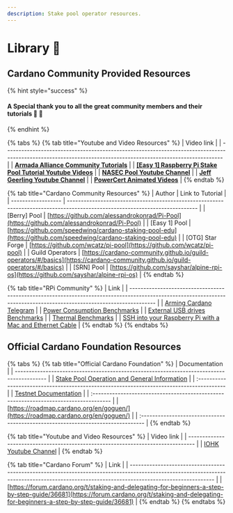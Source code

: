 ```yaml
---
description: Stake pool operator resources.
---
```


# Library 🏫

## Cardano Community Provided Resources

{% hint style="success" %}
#### A Special thank you to all the great community members and their tutorials 🙏 🤗
{% endhint %}

{% tabs %}
{% tab title="Youtube and Video Resources" %}
| Video link                                                                                                                                                   |
| ------------------------------------------------------------------------------------------------------------------------------------------------------------ |
| [**Armada Alliance Community Tutorials**](https://www.youtube.com/channel/UCligunhcmbMYaBUMvONsKwg)                                                          |
| [**\[Easy 1\] Raspberry Pi Stake Pool Tutorial Youtube Videos**](https://www.youtube.com/watch?v=tZykFS5D-jk\&list=PLBhbLwOuj0DfTnneuG3vyoDHY7Dv\_aiyq) |
| [**NASEC Pool Youtube Channel**](https://www.youtube.com/channel/UCv-eePQ0EpSV-jf-nJUPeeA/featured)                                                          |
| [**Jeff Geerling Youtube Channel**](https://www.youtube.com/channel/UCR-DXc1voovS8nhAvccRZhg)                                                                |
| [**PowerCert Animated Videos**](https://www.youtube.com/channel/UCJQJ4GjTiq5lmn8czf8oo0Q)                                                                    |
{% endtab %}

{% tab title="Cardano Community Resources" %}
| Author             | Link to Tutorial                                                                                                             |
| ------------------ | ---------------------------------------------------------------------------------------------------------------------------- |
| \[Berry] Pool     | [https://github.com/alessandrokonrad/Pi-Pool](https://github.com/alessandrokonrad/Pi-Pool)                                   |
| \[Easy 1] Pool    | [https://github.com/speedwing/cardano-staking-pool-edu](https://github.com/speedwing/cardano-staking-pool-edu)               |
| \[OTG] Star Forge | [https://github.com/wcatz/pi-pool](https://github.com/wcatz/pi-pool)                                                         |
| Guild Operators    | [https://cardano-community.github.io/guild-operators/#/basics](https://cardano-community.github.io/guild-operators/#/basics) |
| \[SRN] Pool       | [https://github.com/sayshar/alpine-rpi-os](https://github.com/sayshar/alpine-rpi-os)                                         |
{% endtab %}

{% tab title="RPi Community" %}
| Link                                                                                                                                                                  |
| --------------------------------------------------------------------------------------------------------------------------------------------------------------------- |
| [Arming Cardano Telegram](https://github.com/rekuenkdr/master/tree/44e80aa783ef319f1f88f701f497d59f81d033cd/joinchat/FeKTCBu-pn5OUZUz4joF2w/README.md)                |
| [Power Consumption Benchmarks](https://www.pidramble.com/wiki/benchmarks/power-consumption)                                                                           |
| [External USB drives Benchmarks](https://www.pidramble.com/wiki/benchmarks/external-usb-drives)                                                                       |
| [Thermal Benchmarks](https://downey.io/blog/raspberry-pi-4-heatsinks-and-fans/)                                                                                       |
| [SSH into your Raspberry Pi with a Mac and Ethernet Cable](https://medium.com/@tzhenghao/how-to-ssh-into-your-raspberry-pi-with-a-mac-and-ethernet-cable-636a197d055) |
{% endtab %}
{% endtabs %}

## Official Cardano Foundation Resources

{% tabs %}
{% tab title="Official Cardano Foundation" %}
| Documentation                                                                             |
| ----------------------------------------------------------------------------------------- |
| [Stake Pool Operation and General Information](https://cardano.org/stake-pool-operation/) |
| :---------------------------------------------------------------------------------------- |
| [Testnet Documentation](https://developers.cardano.org/en/testnets/cardano/overview/)     |
| :------------------------------------------------------------------------------------     |
| [https://roadmap.cardano.org/en/goguen/](https://roadmap.cardano.org/en/goguen/)          |
| :-------------------------------------------------------------------------------          |
{% endtab %}

{% tab title="Youtube and Video Resources" %}
| Video link                                                                       |
| -------------------------------------------------------------------------------- |
| [IOHK Youtube Channel](https://www.youtube.com/channel/UCBJ0p9aCW-W82TwNM-z3V2w) |
{% endtab %}

{% tab title="Cardano Forum" %}
| Link                                                                                                                                                                                       |
| ------------------------------------------------------------------------------------------------------------------------------------------------------------------------------------------ |
| [https://forum.cardano.org/t/staking-and-delegating-for-beginners-a-step-by-step-guide/36681](https://forum.cardano.org/t/staking-and-delegating-for-beginners-a-step-by-step-guide/36681) |
{% endtab %}
{% endtabs %}
